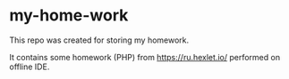 # my-home-work
This repo was created for storing my homework.

It contains some homework (PHP) from https://ru.hexlet.io/ performed on offline IDE.
